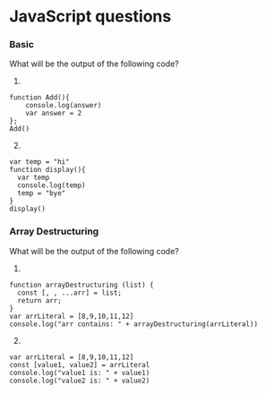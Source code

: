 
# JavaScript questions

### Basic

What will be the output of the following code?

1) 
```
function Add(){
    console.log(answer)
    var answer = 2
};
Add()
```
2)
```
var temp = "hi"
function display(){
  var temp
  console.log(temp)
  temp = "bye" 
}
display()
```

### Array Destructuring

What will be the output of the following code?

1)
``` 
function arrayDestructuring (list) {
  const [, , ...arr] = list; 
  return arr;
} 
var arrLiteral = [8,9,10,11,12]
console.log("arr contains: " + arrayDestructuring(arrLiteral))
```

2)

``` 
var arrLiteral = [8,9,10,11,12]
const [value1, value2] = arrLiteral
console.log("value1 is: " + value1)
console.log("value2 is: " + value2)
```
